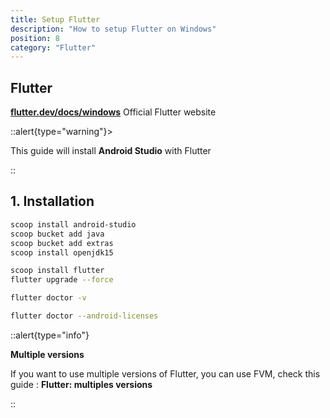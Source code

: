 ```yaml
---
title: Setup Flutter
description: "How to setup Flutter on Windows"
position: 8
category: "Flutter"
---
```


## Flutter

[**flutter.dev/docs/windows**](https://flutter.dev/docs/get-started/install/windows) Official Flutter
website

::alert{type="warning"}>

This guide will install **Android Studio** with Flutter

::

## 1. Installation

```bash
scoop install android-studio
scoop bucket add java
scoop bucket add extras
scoop install openjdk15
```

```bash
scoop install flutter
flutter upgrade --force
```

```bash
flutter doctor -v
```

```bash
flutter doctor --android-licenses
```

::alert{type="info"}

**Multiple versions**

If you want to use multiple versions of Flutter, you can use FVM, check this guide : **Flutter: multiples versions**

::
